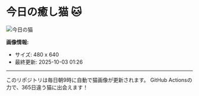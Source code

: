 # 今日の癒し猫 🐱

![今日の猫](https://cdn2.thecatapi.com/images/MTk4Njg2MA.jpg)

**画像情報:**
- サイズ: 480 x 640
- 最終更新: 2025-10-03 01:26

---

このリポジトリは毎日朝9時に自動で猫画像が更新されます。
GitHub Actionsの力で、365日違う猫に出会えます！
